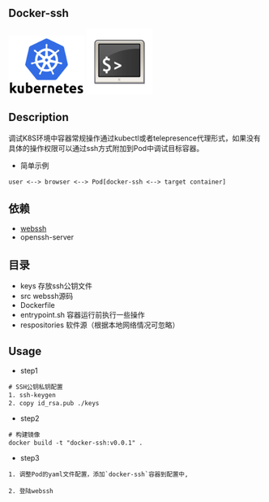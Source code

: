 ## Docker-ssh

<img src="images/kubernetes-stacked.svg" alt="k8s" width="150"/>

<img src="./images/bash.svg" alt="k8s-ssh" width="130"/>

## Description
调试K8S环境中容器常规操作通过kubectl或者telepresence代理形式，如果没有具体的操作权限可以通过ssh方式附加到Pod中调试目标容器。

* 简单示例
```
user <--> browser <--> Pod[docker-ssh <--> target container]
```

## 依赖
* [webssh](https://github.com/huashengdun/webssh)
* openssh-server

## 目录
* keys 存放ssh公钥文件
* src webssh源码
* Dockerfile
* entrypoint.sh 容器运行前执行一些操作
* respositories 软件源（根据本地网络情况可忽略）

## Usage

* step1
```
# SSH公钥私钥配置
1. ssh-keygen
2. copy id_rsa.pub ./keys
```

* step2
```
# 构建镜像
docker build -t "docker-ssh:v0.0.1" .
```

* step3
```
1. 调整Pod的yaml文件配置，添加`docker-ssh`容器到配置中,

2. 登陆webssh
```
